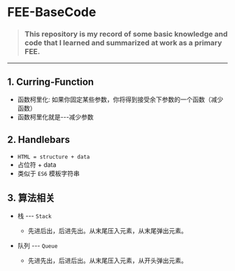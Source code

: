 # FEE-BaseCode
> ### This repository is my record of some basic knowledge and code that I learned and summarized at work as a primary FEE.
---

## 1. Curring-Function
+ 函数柯里化: 如果你固定某些参数，你将得到接受余下参数的一个函数（减少函数）
+ 函数柯里化就是---减少参数

## 2. Handlebars
+ `HTML = structure + data`
+ 占位符 + data
+ 类似于 `ES6` 模板字符串

## 3. 算法相关
+ 栈 --- `Stack`
  - 先进后出，后进先出。从末尾压入元素，从末尾弹出元素。

+ 队列 --- `Queue`
  - 先进先出，后进后出。从末尾压入元素，从开头弹出元素。